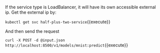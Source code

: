 If the service type is LoadBalancer, it will have its own accessible external ip. Get the external ip by:
<!-- `microk8s kubectl get svc mnist-service`{{execute}} -->
`kubectl get svc half-plus-two-service`{{execute}}

And then send the request

`curl -X POST -d @input.json http://localhost:8500/v1/models/mnist:predict`{{execute}}
